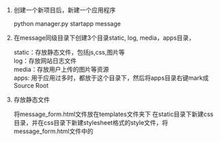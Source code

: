 
1. 创建一个新项目后，新建一个应用程序

   python manager.py startapp message


2. 在message同级目录下创建3个目录static, log, media，apps目录，

   static：存放静态文件，包括js,css,图片等<br>
   log：存放网站日志文件<br>
   media：存放用户上传的图片等资源<br>
   apps: 用于应用过多时，都放于这个目录下，然后将apps目录右键mark成Source Root

3. 存放静态文件

   将message_form.html文件放在templates文件夹下
   在static目录下新建css目录，并在css目录下新建stylesheet格式的style文件，将message_form.html文件中的<style>标签内容剪切到style.css文件中，首尾    <style>去掉，shift+tab使css格式整齐


4. 配置django连接mysql


    4.1 在setting.py大概80行找到DATABASES代码段，默认是sqlites，我们修改为mysql如下，库名要事先写好
    ![image](https://github.com/pshyms/django/blob/master/liuyanban/first_day/images-folder/mysql.png)

    4.2 安装pymysql模块：
    pip install pymysql
    python3 pymysql就是MySQLdb,基本使用方法：import pymysql as MySQLdb
    django 中使用方法，在项目djangostart目录里的__init__.py中加入
    import pymysql
    pymysql.install_as_MySQLdb()

    4.3执行python manage.py migrate 首次执行，生成项目需要的一些基本数据库



<br>

5. 配置message_form.html页面展示出来


    5.1 message/views.py中添加如下代码：
		
    ![image](https://github.com/pshyms/django/blob/master/liuyanban/first_day/images-folder/views.png)

    5.2 djangostart/urls.py中添加代码
		
	
    ![image](https://github.com/pshyms/django/blob/master/liuyanban/first_day/images-folder/urls.png)

    5.3  DjangoGetStarted/settings.py 57行左右修templates代码块中的DIRS为如下，来指定模板位置
    ![image](https://github.com/pshyms/django/blob/master/liuyanban/first_day/images-folder/DIRS.png)

    5.4 页面出来后，没css样式，原因是css文件没找到，这是因为在settings.py中我们只是指定了静态文件目录名
    ![image](https://github.com/pshyms/django/blob/master/liuyanban/first_day/images-folder/DIRS.png)

    5.5 但是没指定静态文件查找的跟路径，所以还需添加如下代码
		
    ![image](https://github.com/pshyms/django/blob/master/liuyanban/first_day/images-folder/STATICFILES_DIRS.png)





